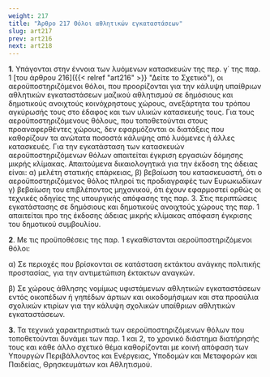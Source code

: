 ```yaml
---
weight: 217
title: "Άρθρο 217 Θόλοι αθλητικών εγκαταστάσεων"
slug: art217
prev: art216
next: art218
---
```


**1**. Υπάγονται στην έννοια των λυόμενων κατασκευών της περ. γ΄ της παρ. 1 [του άρθρου 216]({{< relref "art216" >}} "Δείτε το Σχετικό"), οι αεροϋποστηριζόμενοι θόλοι, που προορίζονται για την κάλυψη υπαίθριων αθλητικών εγκαταστάσεων μαζικού αθλητισμού σε δημόσιους και δημοτικούς ανοιχτούς κοινόχρηστους χώρους, ανεξάρτητα του τρόπου αγκύρωσής τους στο έδαφος και των υλικών κατασκευής τους. Για τους αεροϋποστηριζόμενους θόλους, που τοποθετούνται στους προαναφερθέντες χώρους, δεν εφαρμόζονται οι διατάξεις που καθορίζουν τα ανώτατα ποσοστά κάλυψης από λυόμενες ή άλλες κατασκευές. Για την εγκατάσταση των κατασκευών αεροϋποστηριζόμενων θόλων απαιτείται έγκριση εργασιών δόμησης μικρής κλίμακας. Απαιτούμενα δικαιολογητικά για την έκδοση της άδειας είναι: α) μελέτη στατικής επάρκειας, β) βεβαίωση του κατασκευαστή, ότι ο αεροϋποστηριζόμενος θόλος πληροί τις προδιαγραφές των Ευρωκωδίκων γ) βεβαίωση του επιβλέποντος μηχανικού, ότι έχουν εφαρμοστεί ορθώς οι τεχνικές οδηγίες της υπουργικής απόφασης της παρ. 3. Στις περιπτώσεις εγκατάστασης σε δημόσιους και δημοτικούς ανοιχτούς χώρους της παρ. 1 απαιτείται προ της έκδοσης άδειας μικρής κλίμακας απόφαση έγκρισης του δημοτικού συμβουλίου.

**2**. Με τις προϋποθέσεις της παρ. 1 εγκαθίστανται αεροϋποστηριζόμενοι θόλοι:

α) Σε περιοχές που βρίσκονται σε κατάσταση εκτάκτου ανάγκης πολιτικής προστασίας, για την αντιμετώπιση έκτακτων αναγκών.

β) Σε χώρους άθλησης νομίμως υφιστάμενων αθλητικών εγκαταστάσεων εντός οικοπέδων ή γηπέδων άρτιων και οικοδομήσιμων και στα προαύλια σχολικών κτιρίων για την κάλυψη σχολικών υπαίθριων αθλητικών εγκαταστάσεων.

**3.** Τα τεχνικά χαρακτηριστικά των αεροϋποστηριζόμενων θόλων που τοποθετούνται δυνάμει των παρ. 1 και 2, το χρονικό διάστημα διατήρησής τους και κάθε άλλο σχετικό θέμα καθορίζονται με κοινή απόφαση των Υπουργών Περιβάλλοντος και Ενέργειας, Υποδομών και Μεταφορών και Παιδείας, Θρησκευμάτων και Αθλητισμού.


